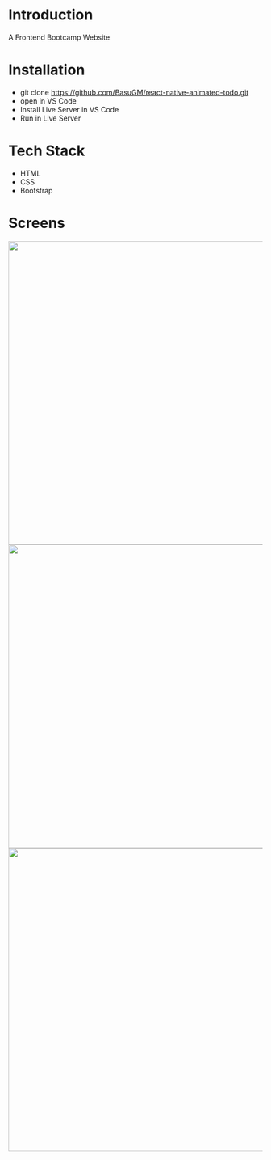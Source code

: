 # Introduction
A Frontend Bootcamp Website

# Installation
- git clone https://github.com/BasuGM/react-native-animated-todo.git <br/>
- open in VS Code
- Install Live Server in VS Code
- Run in Live Server

# Tech Stack
- HTML <br/>
- CSS <br/>
- Bootstrap <br/>

# Screens
<p float="left">
<img src='https://lh3.googleusercontent.com/d/1AtA3i7oaHost_Cbk7wNbvUuX-x1uNtPD' height="600" />
<img src='https://lh3.googleusercontent.com/d/1AwvIkXyMCxWRNFMEb_VywPbYMZhIje_1' height="600" />
<img src='https://lh3.googleusercontent.com/d/1AztsuoEfXd85KgR2eu2moH6FX2y4dLhv' height="600" />
</p>
